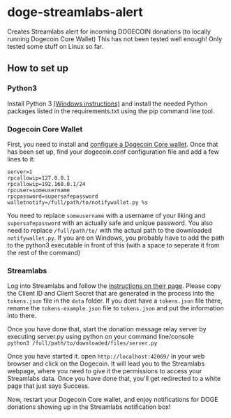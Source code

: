 # doge-streamlabs-alert
Creates Streamlabs alert for incoming DOGECOIN donations (to locally running Dogecoin Core Wallet)
This has not been tested well enough! Only tested some stuff on Linux so far.

## How to set up
### Python3
Install Python 3 [(Windows instructions)](https://phoenixnap.com/kb/how-to-install-python-3-windows) and install the needed Python packages listed in the requirements.txt using the pip command line tool.

### Dogecoin Core Wallet
First, you need to install and [configure a Dogecoin Core wallet](https://www.reddit.com/r/dogecoin/wiki/dogecoincoreguide). Once that has been set up, find your dogecoin.conf configuration file and add a few lines to it:
```
server=1
rpcallowip=127.0.0.1
rpcallowip=192.168.0.1/24
rpcuser=someusername
rpcpassword=supersafepassword
walletnotify=/full/path/to/notifywallet.py %s
```
You need to replace `someusername` with a username of your liking and `supersafepassword` with an actually safe and unique password. You also need to replace `/full/path/to/` with the actual path to the downloaded `notifywallet.py`. If you are on Windows, you probably have to add the path to the python3 executable in front of this (with a space to seperate it from the rest of the command)

### Streamlabs

Log into Streamlabs and follow the [instructions on their page](https://dev.streamlabs.com/docs/register-your-application). 
Please copy the Client ID and Client Secret that are generated in the process into the `tokens.json` file in the `data` folder.
If you dont have a `tokens.json` file there, rename the `tokens-example.json` file to `tokens.json` and put the information into there.

Once you have done that, start the donation message relay server by executing server.py using python on your command line/console  
`python3 /full/path/to/downloaded/files/server.py`

Once you have started it. open ``http://localhost:42069/`` in your web browser and click on the Dogecoin. It will lead you to the Streamlabs webpage, where you need to give it the permissions to access your Streamlabs data. Once you have done that, you'll get redirected to a white page that just says Success.

Now, restart your Dogecoin Core wallet, and enjoy notifications for DOGE donations showing up in the Streamlabs notification box!
